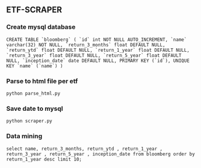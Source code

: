 ## ETF-SCRAPER
### Create mysql database
```CREATE TABLE `bloomberg` (
  `id` int NOT NULL AUTO_INCREMENT,
  `name` varchar(32) NOT NULL,
  `return_3_months` float DEFAULT NULL,
  `return_ytd` float DEFAULT NULL,
  `return_1_year` float DEFAULT NULL,
  `return_3_year` float DEFAULT NULL,
  `return_5_year` float DEFAULT NULL,
  `inception_date` date DEFAULT NULL,
  PRIMARY KEY (`id`),
  UNIQUE KEY `name` (`name`)
)```
### Parse to html file per etf
```python parse_html.py```
### Save date to mysql
```python scraper.py```
### Data mining
```select name, return_3_months, return_ytd , return_1_year , return_3_year , return_5_year , inception_date from bloomberg order by return_1_year desc limit 10;```